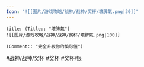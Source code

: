 ```yaml
---
Icon: "![[图片/游戏攻略/战神/战神/奖杯/壞脾氣.png|30]]"
---
```

```ad-common-silver-trophy
title: (Title:: "壞脾氣")
![[图片/游戏攻略/战神/战神/奖杯/壞脾氣.png|100]]

(Comment:: "完全升級你的憤怒值")
```

#战神/战神/奖杯 #奖杯 #奖杯/银
